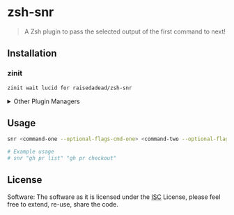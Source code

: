 # zsh-snr

> A Zsh plugin to pass the selected output of the first command to next!

## Installation

### zinit

```zsh
zinit wait lucid for raisedadead/zsh-snr
```

<details>
<summary>Other Plugin Managers</summary>

### Zplug

```zsh
zplug "raisedadead/zsh-snr"
```

### Antigen

```zsh
antigen bundle raisedadead/zsh-snr
```

### Oh-My-Zsh

```zsh
git clone https://github.com/raisedadead/zsh-snr.git $ZSH_CUSTOM/plugins/zsh-snr
```

```zsh
plugins=(
  #...
  zsh-snr
  )
```

### Manual

```zsh
git clone https://github.com/raisedadead/zsh-snr.git
source zsh-snr/snr.plugin.zsh
```

</details>

## Usage

```zsh
snr <command-one --optional-flags-cmd-one> <command-two --optional-flags-cmd-two>

# Example usage
# snr "gh pr list" "gh pr checkout"
```

## License

Software: The software as it is licensed under the [ISC](LICENSE) License,
please feel free to extend, re-use, share the code.
